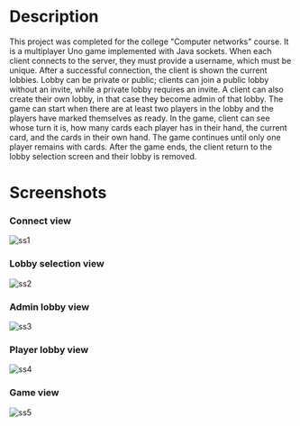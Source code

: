 # Description
This project was completed for the college "Computer networks" course. It is a multiplayer Uno game implemented with Java sockets.
When each client connects to the server, they must provide a username, which must be unique. After a successful connection, the client 
is shown the current lobbies. Lobby can be private or public; clients can join a public lobby without an invite, while a private lobby 
requires an invite. A client can also create their own lobby, in that case they become admin of that lobby. The game can start when there 
are at least two players in the lobby and the players have marked themselves as ready. In the game, client can see whose turn it is, how many 
cards each player has in their hand, the current card, and the cards in their own hand. The game continues until only one player remains with cards.
After the game ends, the client return to the lobby selection screen and their lobby is removed.


# Screenshots
### Connect view
![ss1](https://github.com/aaleksaa/uno-card-game/assets/135234641/4cd1afdc-0f99-4612-96a7-ab5a7862eca8)
### Lobby selection view
![ss2](https://github.com/aaleksaa/uno-card-game/assets/135234641/7db72d77-b337-4d82-bb78-f1a458c68554)
### Admin lobby view
![ss3](https://github.com/aaleksaa/uno-card-game/assets/135234641/dec57214-5290-4b1f-bd18-56af78e767f4)
### Player lobby view
![ss4](https://github.com/aaleksaa/uno-card-game/assets/135234641/364c869b-445f-418c-8209-ce9f7b506185)
### Game view
![ss5](https://github.com/aaleksaa/uno-card-game/assets/135234641/74004074-44d1-4b11-ad04-4752980a22f6)
